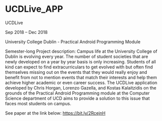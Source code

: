 # UCDLive_APP 


UCDLive

Sep 2018 – Dec 2018

University College Dublin - Practical Android Programming Module

Semester-long Project description:
Campus life at the University College of Dublin is evolving every year. The number of student societies that are newly developed on a year by year basis is only increasing. Students of all kind can expect to find extracurriculars to get evolved with but often find themselves missing out on the events that they would really enjoy and benefit from not to mention events that match their interests and help them achieve higher academic or even career success. The UCDLive application developed by Chris Horgan, Lorenzo Gazella, and Kostas Kalaitzidis on the grounds of the Practical Android Programming module at the Computer Science department of UCD aims to provide a solution to this issue that faces most students on campus.

See paper at the link below:
https://bit.ly/2RcejnH 
